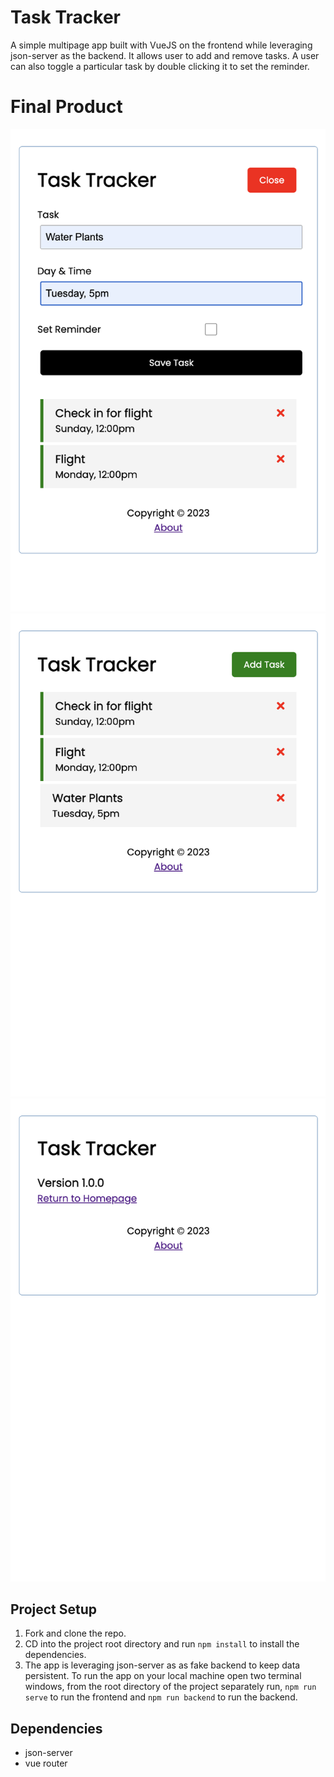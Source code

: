 # Task Tracker
A simple multipage app built with VueJS on the frontend while leveraging json-server as the backend. It allows user to add and remove tasks. A user can also toggle a particular task by double clicking it to set the reminder. 

# Final Product 
!["Add a task by clicking the 'Add Task' button."](https://github.com/xebol/task-tracker/blob/main/docs/Screenshot%202023-06-03%20at%201.43.28%20PM.png?raw=true)
!["Homepage shows all the current tasks."](https://github.com/xebol/task-tracker/blob/main/docs/Screenshot%202023-06-03%20at%201.43.56%20PM.png?raw=true)
!["When the 'About' link is clicked user is redirected to the About page."](https://github.com/xebol/task-tracker/blob/main/docs/Screenshot%202023-06-03%20at%201.42.44%20PM.png?raw=true)

## Project Setup
1. Fork and clone the repo.
2. CD into the project root directory and run `npm install` to install the dependencies.
3. The app is leveraging json-server as as fake backend to keep data persistent. To run the app on your local machine open two terminal windows, from the root directory of the project separately run, `npm run serve` to run the frontend and `npm run backend` to run the backend.

## Dependencies
- json-server
- vue router